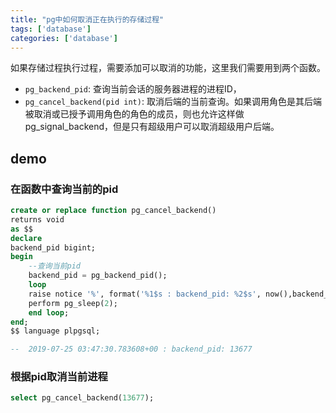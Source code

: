 ```yaml
---
title: "pg中如何取消正在执行的存储过程"
tags: ['database']
categories: ['database']
---
```


如果存储过程执行过程，需要添加可以取消的功能，这里我们需要用到两个函数。
+ `pg_backend_pid`: 查询当前会话的服务器进程的进程ID，
+ `pg_cancel_backend(pid int)`: 取消后端的当前查询。如果调用角色是其后端被取消或已授予调用角色的角色的成员，则也允许这样做pg_signal_backend，但是只有超级用户可以取消超级用户后端。

## demo

### 在函数中查询当前的pid

```sql
create or replace function pg_cancel_backend()
returns void
as $$
declare
backend_pid bigint;
begin
    --查询当前pid
    backend_pid = pg_backend_pid();
    loop
    raise notice '%', format('%1$s : backend_pid: %2$s', now(),backend_pid);
    perform pg_sleep(2);
    end loop;
end;
$$ language plpgsql;

--  2019-07-25 03:47:30.783608+00 : backend_pid: 13677
```

### 根据pid取消当前进程

```sql
select pg_cancel_backend(13677);
```